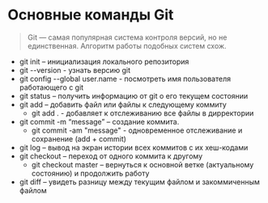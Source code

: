 # Основные команды Git

> Git — самая популярная система контроля версий, но не единственная. Алгоритм работы подобных систем схож.


- git init – инициализация локального репозитория
- git --version - узнать версию git
- git config --global user.name - посмотреть имя пользователя работающего с git 
- git status – получить информацию от git о его текущем состоянии
- git add – добавить файл или файлы к следующему коммиту
    - git add . - добавляет к отслеживанию все файлы в дирректории
- git commit -m “message” – создание коммита.
    - git commit -am "message" - одновременное отслеживание и сохранение (add + commit)
- git log – вывод на экран истории всех коммитов с их хеш-кодами
- git checkout – переход от одного коммита к другому
    - git checkout master – вернуться к основной ветке (актуальному состоянию) и продолжить работу
- git diff – увидеть разницу между текущим файлом и закоммиченным файлом







